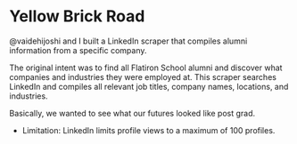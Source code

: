 # Yellow Brick Road

@vaidehijoshi and I built a LinkedIn scraper that compiles alumni information from a specific company.

The original intent was to find all Flatiron School alumni and discover what companies and industries they were employed at. This scraper searches LinkedIn and compiles all relevant job titles, company names, locations, and industries.

Basically, we wanted to see what our futures looked like post grad.

* Limitation: LinkedIn limits profile views to a maximum of 100 profiles.